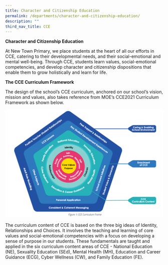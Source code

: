 ```yaml
---
title: Character and Citizenship Education
permalink: /departments/character-and-citizenship-education/
description: ""
third_nav_title: CCE
---
```

**Character and Citizenship Education**

At New Town Primary, we place students at the heart of all our efforts in CCE, catering to their developmental needs, and their social-emotional and mental well-being. Through CCE, students learn values, social-emotional competencies, and develop character and citizenship dispositions that enable them to grow holistically and learn for life.

**The CCE Curriculum Framework**

The design of the school’s CCE curriculum, anchored on our school’s vision, mission and values, also takes reference from MOE’s CCE2021 Curriculum Framework as shown below.

![](/images/CCE/CCE%202021%20Framework.png)

The curriculum content of CCE is based on the three big ideas of Identity, Relationships and Choices. It involves the teaching and learning of core values and social-emotional competencies with a focus on developing a sense of purpose in our students. These fundamentals are taught and applied in the six curriculum content areas of CCE - National Education (NE), Sexuality Education (SEd), Mental Health (MH), Education and Career Guidance (ECG), Cyber Wellness (CW), and Family Education (FE).

